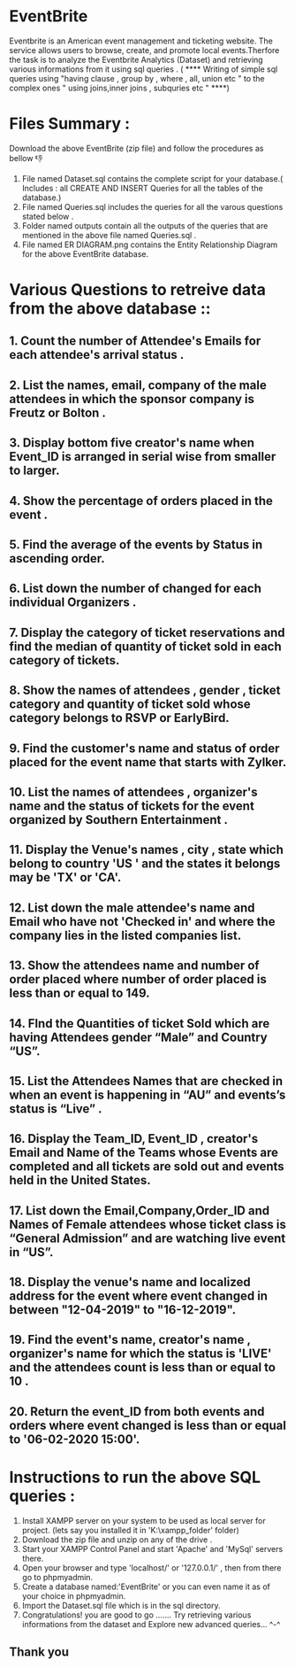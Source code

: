 # EventBrite

Eventbrite is an American event management and ticketing website. The service allows users to browse, create, and promote local events.Therfore the task is to 
analyze the Eventbrite Analytics (Dataset) and retrieving various  informations from it using sql queries .
( **** Writing of simple sql queries using "having clause , group by , where , all, union etc " to the complex ones " using joins,inner joins , subquries etc " ****) 


# Files Summary :

Download the above EventBrite (zip file) and follow the procedures as bellow 👎
1. File named Dataset.sql contains the complete script for your database.( Includes : all CREATE AND INSERT Queries for all the tables of the database.)
2. File named Queries.sql includes the queries for all the varous questions stated below . 
3. Folder named outputs contain all the outputs of the queries that are mentioned in the above file named  Queries.sql .
4. File named ER DIAGRAM.png contains the Entity Relationship Diagram  for the above  EventBrite database. 
 
# Various Questions to retreive data  from the above database ::

##  1.  Count the number of  Attendee's  Emails for each attendee's arrival status .
##  2.  List the names, email, company of the male attendees in which the sponsor company is Freutz or Bolton .
##  3.  Display bottom  five creator's name when Event_ID is arranged in serial wise from smaller to larger.
##  4.  Show the percentage of orders placed in the event .
##  5.  Find the average of the events by Status in ascending order.
##  6.  List down the number of changed for each  individual Organizers .
##  7.  Display the category of ticket reservations and find the median of quantity of ticket sold in each category of tickets.
##  8.  Show the names of attendees , gender , ticket category and quantity of ticket sold whose category belongs to RSVP or EarlyBird. 
##  9.  Find the customer's name  and status of order placed for the event name that starts with Zylker.
##  10. List the names of attendees , organizer's name and the status of tickets for the event organized by Southern Entertainment .     
##  11. Display the Venue's names , city , state which belong to country 'US ' and the states it belongs  may be 'TX' or 'CA'. 
##  12. List down the  male attendee's name and  Email who have not 'Checked in' and where the company lies  in the listed companies list.
##  13. Show the attendees name and number of order placed where number of order placed is less than or equal to 149. 
##  14. FInd the Quantities of ticket Sold which are having Attendees gender “Male” and Country “US”. 
##  15. List the Attendees Names that are checked in when an event is happening in “AU” and events’s status is “Live” .
##  16. Display the Team_ID, Event_ID , creator's Email  and Name of the Teams whose Events are completed and all tickets are sold out and events held in the United States.
##  17. List down the Email,Company,Order_ID and Names of Female attendees whose ticket class is “General Admission” and are watching live event in “US”.
##  18. Display the  venue's name and localized address for the event where event changed in between "12-04-2019" to "16-12-2019".
##  19. Find the event's name, creator's name , organizer's name for which the status is 'LIVE' and the attendees count is less than or equal to 10 .
##  20. Return the event_ID from both events and orders where event changed is less than or equal to '06-02-2020 15:00'. 


# Instructions to run  the above SQL queries :

1. Install XAMPP server on your system to be used as local server for project. (lets say you installed it in 'K:\xampp_folder' folder)
2. Download the zip file and unzip on any of the drive . 
3. Start your XAMPP Control Panel and start 'Apache' and 'MySql' servers there.
4. Open your browser and type 'localhost/' or '127.0.0.1/' , then from there go to phpmyadmin.
5. Create a database named:'EventBrite'  or you can even name it as of your choice in phpmyadmin.
6. Import the Dataset.sql file which is in the sql directory.
7. Congratulations! you are good to go  ....... Try retrieving various informations from the dataset and Explore new advanced queries... ^-^

## Thank you 


   





